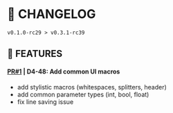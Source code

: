 # 📎 CHANGELOG

```
v0.1.0-rc29 > v0.3.1-rc39
```

## 🚀 FEATURES

#### **[PR#1](https://github.com/FroggEater/d4sco-enb/pull/1) | D4-48: Add common UI macros**
- add stylistic macros (whitespaces, splitters, header)
- add common parameter types (int, bool, float)
- fix line saving issue



